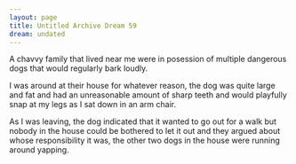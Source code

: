 ```yaml
---
layout: page
title: Untitled Archive Dream 59
dream: undated
---
```


A chavvy family that lived near me were in posession of multiple dangerous dogs that would regularly bark loudly.

I was around at their house for whatever reason, the dog was quite large and fat and had an unreasonable amount of sharp teeth and would playfully snap at my legs as I sat down in an arm chair.

As I was leaving, the dog indicated that it wanted to go out for a walk but nobody in the house could be bothered to let it out and they argued about whose responsibility it was, the other two dogs in the house were running around yapping.